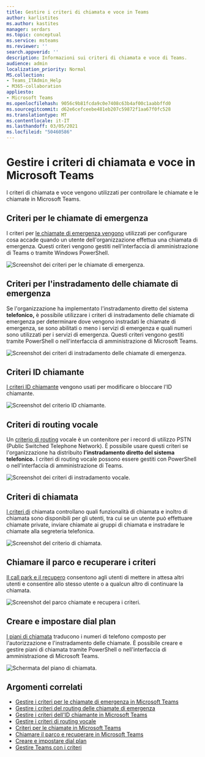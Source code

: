 ```yaml
---
title: Gestire i criteri di chiamata e voce in Teams
author: karlistites
ms.author: kastites
manager: serdars
ms.topic: conceptual
ms.service: msteams
ms.reviewer: ''
search.appverid: ''
description: Informazioni sui criteri di chiamata e voce di Teams.
audience: admin
localization_priority: Normal
MS.collection:
- Teams_ITAdmin_Help
- M365-collaboration
appliesto:
- Microsoft Teams
ms.openlocfilehash: 9056c9b81fcda9c0e7408c63b4af00c1aabbffd0
ms.sourcegitcommit: d62e6cefceebe481eb207c59872f1aa67f0fc528
ms.translationtype: MT
ms.contentlocale: it-IT
ms.lasthandoff: 03/05/2021
ms.locfileid: "50460586"
---
```

# <a name="manage-voice-and-calling-policies-in-microsoft-teams"></a>Gestire i criteri di chiamata e voce in Microsoft Teams

I criteri di chiamata e voce vengono utilizzati per controllare le chiamate e le chiamate in Microsoft Teams.

## <a name="emergency-calling-policies"></a>Criteri per le chiamate di emergenza

I criteri per [le chiamate di emergenza vengono](manage-emergency-calling-policies.md) utilizzati per configurare cosa accade quando un utente dell'organizzazione effettua una chiamata di emergenza. Questi criteri vengono gestiti nell'interfaccia di amministrazione di Teams o tramite Windows PowerShell.

![Screenshot dei criteri per le chiamate di emergenza.](media/emergency-calling-policy2.png)

## <a name="emergency-call-routing-policies"></a>Criteri per l'instradamento delle chiamate di emergenza

Se l'organizzazione ha implementato l'instradamento diretto del sistema **telefonico,** è possibile utilizzare i criteri di instradamento delle chiamate di emergenza per determinare dove vengono instradati le chiamate di emergenza, se sono abilitati o meno i servizi di emergenza e quali numeri sono utilizzati per i servizi di emergenza. [](manage-emergency-call-routing-policies.md) Questi criteri vengono gestiti tramite PowerShell o nell'interfaccia di amministrazione di Microsoft Teams.

![Screenshot dei criteri di instradamento delle chiamate di emergenza.](media/emergency-call-routing-policy.png)

## <a name="caller-id-policies"></a>Criteri ID chiamante

[I criteri ID chiamante](caller-id-policies.md) vengono usati per modificare o bloccare l'ID chiamante.

![Screenshot del criterio ID chiamante.](media/caller-id-policy.png)

## <a name="voice-routing-policies"></a>Criteri di routing vocale

Un [criterio di routing](manage-voice-routing-policies.md) vocale è un contenitore per i record di utilizzo PSTN (Public Switched Telephone Network). È possibile usare questi criteri se l'organizzazione ha distribuito **l'instradamento diretto del sistema telefonico.** I criteri di routing vocale possono essere gestiti con PowerShell o nell'interfaccia di amministrazione di Teams.

![Screenshot dei criteri di instradamento vocale.](media/voice-routing-policy.png)

## <a name="calling-policies"></a>Criteri di chiamata

[I criteri di](teams-calling-policy.md) chiamata controllano quali funzionalità di chiamata e inoltro di chiamata sono disponibili per gli utenti, tra cui se un utente può effettuare chiamate private, inviare chiamate ai gruppi di chiamata e instradare le chiamate alla segreteria telefonica.

![Screenshot del criterio di chiamata.](media/calling-policy.png)

## <a name="call-park-and-retrieve-policies"></a>Chiamare il parco e recuperare i criteri

[Il call park e il recupero](call-park-and-retrieve.md) consentono agli utenti di mettere in attesa altri utenti e consentire allo stesso utente o a qualcun altro di continuare la chiamata.

![Screenshot del parco chiamate e recupera i criteri.](media/call-park-policy.png)

## <a name="create-and-manage-dial-plans"></a>Creare e impostare dial plan

[I piani di chiamata](create-and-manage-dial-plans.md) traducono i numeri di telefono composto per l'autorizzazione e l'instradamento delle chiamate. È possibile creare e gestire piani di chiamata tramite PowerShell o nell'interfaccia di amministrazione di Microsoft Teams.

![Schermata del piano di chiamata.](media/dial-plans.png)

## <a name="related-topics"></a>Argomenti correlati

* [Gestire i criteri per le chiamate di emergenza in Microsoft Teams](manage-emergency-calling-policies.md)
* [Gestire i criteri del routing delle chiamate di emergenza](manage-emergency-call-routing-policies.md)
* [Gestire i criteri dell'ID chiamante in Microsoft Teams](caller-id-policies.md)
* [Gestire i criteri di routing vocale](manage-voice-routing-policies.md)
* [Criteri per le chiamate in Microsoft Teams](teams-calling-policy.md)
* [Chiamare il parco e recuperare in Microsoft Teams](call-park-and-retrieve.md)
* [Creare e impostare dial plan](create-and-manage-dial-plans.md)
* [Gestire Teams con i criteri](manage-teams-with-policies.md)
